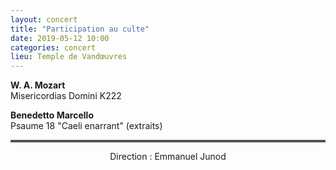 ```yaml
---
layout: concert
title: "Participation au culte"
date: 2019-05-12 10:00
categories: concert
lieu: Temple de Vandœuvres
---
```


**W. A. Mozart**  
Misericordias Domini K222

**Benedetto Marcello**  
Psaume 18 "Caeli enarrant" (extraits)

<hr style="border-top: 3px double #8c8b8b"/>

<p style="text-align: center">
Direction : Emmanuel Junod
</p>

